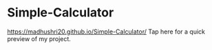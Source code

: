 # Simple-Calculator


https://madhushri20.github.io/Simple-Calculator/  Tap here for a quick preview of my project.
